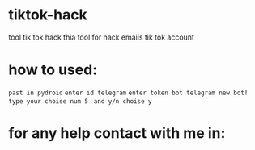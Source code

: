 # tiktok-hack
tool tik tok hack
thia tool for hack emails tik tok account
# how to used:  

`past in pydroid`
`enter id telegram`
`enter token bot telegram new bot! `
`type your choise num 5 `
`and y/n choise y `

# for any help contact with me in: 
